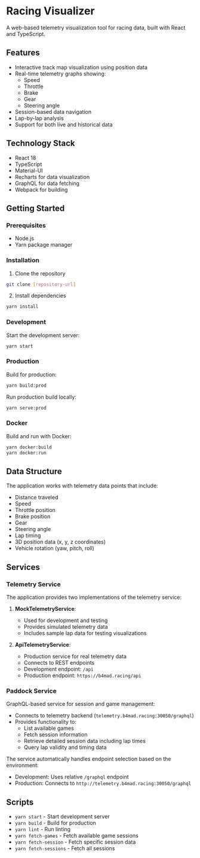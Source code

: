 # Racing Visualizer

A web-based telemetry visualization tool for racing data, built with React and TypeScript.

## Features

- Interactive track map visualization using position data
- Real-time telemetry graphs showing:
  - Speed
  - Throttle
  - Brake
  - Gear
  - Steering angle
- Session-based data navigation
- Lap-by-lap analysis
- Support for both live and historical data

## Technology Stack

- React 18
- TypeScript
- Material-UI
- Recharts for data visualization
- GraphQL for data fetching
- Webpack for building

## Getting Started

### Prerequisites

- Node.js
- Yarn package manager

### Installation

1. Clone the repository
```bash
git clone [repository-url]
```

2. Install dependencies
```bash
yarn install
```

### Development

Start the development server:
```bash
yarn start
```

### Production

Build for production:
```bash
yarn build:prod
```

Run production build locally:
```bash
yarn serve:prod
```

### Docker

Build and run with Docker:
```bash
yarn docker:build
yarn docker:run
```

## Data Structure

The application works with telemetry data points that include:
- Distance traveled
- Speed
- Throttle position
- Brake position
- Gear
- Steering angle
- Lap timing
- 3D position data (x, y, z coordinates)
- Vehicle rotation (yaw, pitch, roll)

## Services

### Telemetry Service

The application provides two implementations of the telemetry service:

1. **MockTelemetryService**: 
   - Used for development and testing
   - Provides simulated telemetry data
   - Includes sample lap data for testing visualizations

2. **ApiTelemetryService**:
   - Production service for real telemetry data
   - Connects to REST endpoints
   - Development endpoint: `/api`
   - Production endpoint: `https://b4mad.racing/api`

### Paddock Service

GraphQL-based service for session and game management:
- Connects to telemetry backend (`telemetry.b4mad.racing:30050/graphql`)
- Provides functionality to:
  - List available games
  - Fetch session information
  - Retrieve detailed session data including lap times
  - Query lap validity and timing data

The service automatically handles endpoint selection based on the environment:
- Development: Uses relative `/graphql` endpoint
- Production: Connects to `http://telemetry.b4mad.racing:30050/graphql`

## Scripts

- `yarn start` - Start development server
- `yarn build` - Build for production
- `yarn lint` - Run linting
- `yarn fetch-games` - Fetch available game sessions
- `yarn fetch-session` - Fetch specific session data
- `yarn fetch-sessions` - Fetch all sessions
